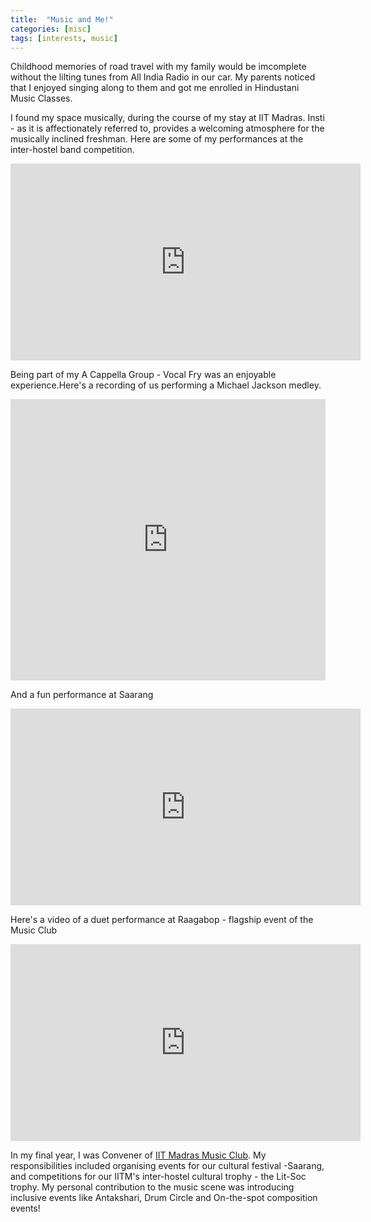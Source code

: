 ```yaml
---
title:  "Music and Me!"
categories: [misc]
tags: [interests, music]
---
```


Childhood memories of road travel with my family would be imcomplete without the lilting tunes from All India Radio in our car. My parents noticed that I enjoyed singing along to them and got me enrolled in Hindustani Music Classes. 

I found my space musically, during the course of my stay at IIT Madras. Insti - as it is affectionately referred to, provides a welcoming atmosphere for the musically inclined freshman. Here are some of my performances at the inter-hostel band competition.

<iframe width="560" height="315" src="https://www.youtube.com/embed/B94F8eAjNEs" frameborder="0" allowfullscreen></iframe>


Being part of my A Cappella Group - Vocal Fry was an enjoyable experience.Here's a recording of us performing a Michael Jackson medley. 

<iframe width="100%" height="450" scrolling="no" frameborder="no" src="https://w.soundcloud.com/player/?url=https%3A//api.soundcloud.com/tracks/280607679&amp;auto_play=false&amp;hide_related=false&amp;show_comments=true&amp;show_user=true&amp;show_reposts=false&amp;visual=true"></iframe>

And a fun performance at Saarang
<iframe width="560" height="315" src="https://www.youtube.com/embed/td9bJPoRp_g" frameborder="0" allowfullscreen></iframe>

Here's a video of a duet performance at Raagabop - flagship event of the Music Club 

<iframe width="560" height="315" src="https://www.youtube.com/embed/oDWgdvxD-d8" frameborder="0" allowfullscreen></iframe>

In my final year, I was Convener of [IIT Madras Music Club](https://www.facebook.com/IitmMusicClub/?fref=ts). My responsibilities included organising events for our cultural festival -Saarang, and competitions for our IITM's inter-hostel cultural trophy - the Lit-Soc trophy. My personal contribution to the music scene was introducing inclusive events like Antakshari, Drum Circle and On-the-spot composition events! 